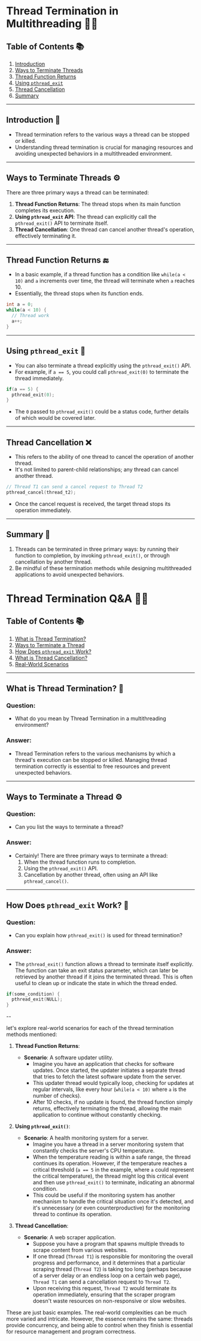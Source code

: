 
# Thread Termination in Multithreading 🧵🛑

## Table of Contents 📚
1. [Introduction](#introduction-📝)
2. [Ways to Terminate Threads](#ways-to-terminate-threads-⚙️)
3. [Thread Function Returns](#thread-function-returns-🔚)
4. [Using `pthread_exit`](#using-pthread_exit-🚪)
5. [Thread Cancellation](#thread-cancellation-❌)
6. [Summary](#summary-📜)

---

## Introduction 📝

- Thread termination refers to the various ways a thread can be stopped or killed.
- Understanding thread termination is crucial for managing resources and avoiding unexpected behaviors in a multithreaded environment.

---

## Ways to Terminate Threads ⚙️

There are three primary ways a thread can be terminated:

1. **Thread Function Returns**: The thread stops when its main function completes its execution.
2. **Using `pthread_exit` API**: The thread can explicitly call the `pthread_exit()` API to terminate itself.
3. **Thread Cancellation**: One thread can cancel another thread's operation, effectively terminating it.

---

## Thread Function Returns 🔚

- In a basic example, if a thread function has a condition like `while(a < 10)` and `a` increments over time, the thread will terminate when `a` reaches 10.
- Essentially, the thread stops when its function ends.

```c
int a = 0;
while(a < 10) {
  // Thread work
  a++;
}
```

---

## Using `pthread_exit` 🚪

- You can also terminate a thread explicitly using the `pthread_exit()` API.
- For example, if `a == 5`, you could call `pthread_exit(0)` to terminate the thread immediately.

```c
if(a == 5) {
  pthread_exit(0);
}
```

- The `0` passed to `pthread_exit()` could be a status code, further details of which would be covered later.

---

## Thread Cancellation ❌

- This refers to the ability of one thread to cancel the operation of another thread.
- It's not limited to parent-child relationships; any thread can cancel another thread.

```c
// Thread T1 can send a cancel request to Thread T2
pthread_cancel(thread_t2);
```

- Once the cancel request is received, the target thread stops its operation immediately.

---

## Summary 📜

1. Threads can be terminated in three primary ways: by running their function to completion, by invoking `pthread_exit()`, or through cancellation by another thread.
2. Be mindful of these termination methods while designing multithreaded applications to avoid unexpected behaviors.

# Thread Termination  Q&A 🧵🛑

## Table of Contents 📚
1. [What is Thread Termination?](#what-is-thread-termination-📝)
2. [Ways to Terminate a Thread](#ways-to-terminate-a-thread-⚙️)
3. [How Does `pthread_exit` Work?](#how-does-pthread_exit-work-🚪)
4. [What is Thread Cancellation?](#what-is-thread-cancellation-❌)
5. [Real-World Scenarios](#real-world-scenarios-🌍)

---

## What is Thread Termination? 📝

### Question:
- What do you mean by Thread Termination in a multithreading environment?

### Answer:
- Thread Termination refers to the various mechanisms by which a thread's execution can be stopped or killed. Managing thread termination correctly is essential to free resources and prevent unexpected behaviors.

---

## Ways to Terminate a Thread ⚙️

### Question:
- Can you list the ways to terminate a thread?

### Answer:
- Certainly! There are three primary ways to terminate a thread:
  1. When the thread function runs to completion.
  2. Using the `pthread_exit()` API.
  3. Cancellation by another thread, often using an API like `pthread_cancel()`.

---

## How Does `pthread_exit` Work? 🚪

### Question:
- Can you explain how `pthread_exit()` is used for thread termination?

### Answer:
- The `pthread_exit()` function allows a thread to terminate itself explicitly. The function can take an exit status parameter, which can later be retrieved by another thread if it joins the terminated thread. This is often useful to clean up or indicate the state in which the thread ended.

```c
if(some_condition) {
  pthread_exit(NULL);
}
```
--

 let's explore real-world scenarios for each of the thread termination methods mentioned:

1. **Thread Function Returns**:
    - **Scenario**: A software updater utility.
        - Imagine you have an application that checks for software updates. Once started, the updater initiates a separate thread that tries to fetch the latest software update from the server.
        - This updater thread would typically loop, checking for updates at regular intervals, like every hour (`while(a < 10)` where `a` is the number of checks).
        - After 10 checks, if no update is found, the thread function simply returns, effectively terminating the thread, allowing the main application to continue without constantly checking.

2. **Using `pthread_exit()`**:
    - **Scenario**: A health monitoring system for a server.
        - Imagine you have a thread in a server monitoring system that constantly checks the server's CPU temperature.
        - When the temperature reading is within a safe range, the thread continues its operation. However, if the temperature reaches a critical threshold (`a == 5` in the example, where `a` could represent the critical temperature), the thread might log this critical event and then use `pthread_exit()` to terminate, indicating an abnormal condition. 
        - This could be useful if the monitoring system has another mechanism to handle the critical situation once it's detected, and it's unnecessary (or even counterproductive) for the monitoring thread to continue its operation.

3. **Thread Cancellation**:
    - **Scenario**: A web scraper application.
        - Suppose you have a program that spawns multiple threads to scrape content from various websites.
        - If one thread (`Thread T1`) is responsible for monitoring the overall progress and performance, and it determines that a particular scraping thread (`Thread T2`) is taking too long (perhaps because of a server delay or an endless loop on a certain web page), `Thread T1` can send a cancellation request to `Thread T2`.
        - Upon receiving this request, `Thread T2` would terminate its operation immediately, ensuring that the scraper program doesn't waste resources on non-responsive or slow websites.

These are just basic examples. The real-world complexities can be much more varied and intricate. However, the essence remains the same: threads provide concurrency, and being able to control when they finish is essential for resource management and program correctness.

